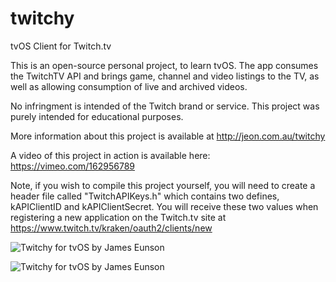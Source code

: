 # twitchy
tvOS Client for Twitch.tv

This is an open-source personal project, to learn tvOS. The app consumes the TwitchTV API and brings game, channel and video listings to the TV, as well as allowing consumption of live and archived videos.

No infringment is intended of the Twitch brand or service. This project was purely intended for educational purposes.

More information about this project is available at http://jeon.com.au/twitchy

A video of this project in action is available here: https://vimeo.com/162956789

Note, if you wish to compile this project yourself, you will need to create a header file called "TwitchAPIKeys.h" which contains two defines, kAPIClientID and kAPIClientSecret. You will receive these two values when registering a new application on the Twitch.tv site at https://www.twitch.tv/kraken/oauth2/clients/new

![Twitchy for tvOS by James Eunson](https://i.imgur.com/kfggsGD.jpg "Twitchy for tvOS by James Eunson")

![Twitchy for tvOS by James Eunson](https://i.imgur.com/QTHoHcU.jpg "Twitchy for tvOS by James Eunson")
